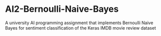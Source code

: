 # AI2-Bernoulli-Naive-Bayes
A university AI programming assignment that implements Bernoulli Naive Bayes for sentiment classification of the Keras IMDB movie review dataset
